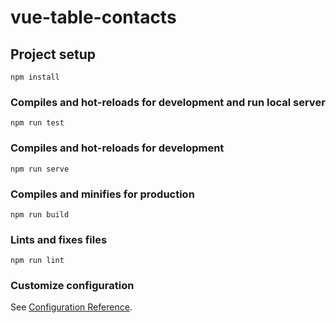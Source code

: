 # vue-table-contacts

## Project setup

```
npm install
```

### Compiles and hot-reloads for development and run local server

```
npm run test
```

### Compiles and hot-reloads for development

```
npm run serve
```

### Compiles and minifies for production

```
npm run build
```

### Lints and fixes files

```
npm run lint
```

### Customize configuration

See [Configuration Reference](https://cli.vuejs.org/config/).
